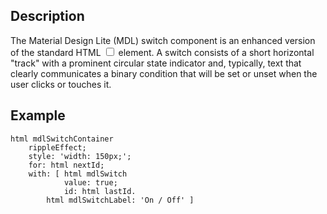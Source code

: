 Description
--------------------

The Material Design Lite (MDL) switch component is an enhanced version of the standard HTML <input type="checkbox"> element. A switch consists of a short horizontal "track" with a prominent circular state indicator and, typically, text that clearly communicates a binary condition that will be set or unset when the user clicks or touches it.

Example
--------------------

	html mdlSwitchContainer
		rippleEffect;
		style: 'width: 150px;';
		for: html nextId;
		with: [ html mdlSwitch
				value: true;
				id: html lastId.
			html mdlSwitchLabel: 'On / Off' ]